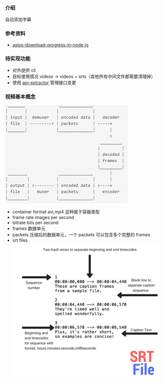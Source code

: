 ### 介绍

自动添加字幕

### 参考资料

- [axios-download-progress-in-node-js](https://futurestud.io/tutorials/axios-download-progress-in-node-js)

### 待实现功能

- 对外提供 cli
- 目标使用情况 videos -> videos + srts（其他所有中间文件都需要清理掉）
- 使用 [api-extractor](https://api-extractor.com/) 管理接口变更

### 视频基本概念

![](../../assets/2020-10-12-17-13-28.png)

- container format
  avi,mp4 这种属于容器类型
- frame rate
  images per second
- bitrate
  bits per second
- frames
  数据单元
- packets
  压缩后的数据单元，一个 packets 可以包含多个完整的 frames
- srt files
  ![](../../assets/2020-10-15-09-22-12.png)
